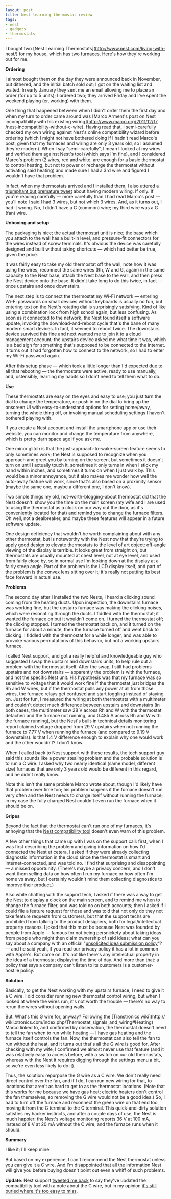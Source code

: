 ```yaml
---
layout: post
title: Nest learning thermostat review
tags:
- nest
- gadgets
- thermostats
---
```

I bought two [Nest Learning Thermostats](http://www.nest.com/living-with-
nest/) for my house, which has two furnaces. Here's how they're working out
for me.

**Ordering**

I almost bought them on the day they were announced back in November, but
dithered, and the initial batch sold out; I got on the waiting list and
waited. In early January they sent me an email allowing me to place an order
(for up to 5 units); I ordered two; they arrived Friday and I've spent the
weekend playing (er, working) with them.

One thing that happened between when I didn't order them the first day and
when my turn to order came around was [Marco Arment's post on Nest
incompatibility with his existing wiring](http://www.marco.org/2011/12/17
/nest-incompatibility-without-c-wire). Having read that, I semi-carefully
checked my own wiring against Nest's online compatibility wizard before
ordering (which I might not have bothered doing if I hadn't read Marco's post,
given that my furnaces and wiring are only 3 years old, so I assumed they're
modern). When I say "semi-carefully", I mean I looked at my wires and verified
them against Nest's tool (which says I'm fine), and I considered Marco's
problem (2 wires, red and white, are enough for a basic thermostat to control
heating, but not to power or recharge the thermostat without activating said
heating) and made sure I had a 3rd wire and figured I wouldn't have that
problem.

In fact, when my thermostats arrived and I installed them, I also uttered a
[triumphant but premature
tweet](https://twitter.com/#!/metamatt/status/157882839508062209) about having
modern wiring. If only. If you're reading carefully — more carefully than I
had read Marco's post — you'll note I said I had 3 wires, but not which 3
wires. And, as it turns out, I had it wrong. No, I didn't have a C (common)
wire; my third wire was a G (fan) wire.

**Unboxing and setup**

The packaging is nice; the actual thermostat unit is nice; the base which you
attach to the wall has a built-in level, and pressure-fit connectors for the
wires instead of screw terminals. It's obvious the device was carefully
designed and built without taking shortcuts — which had better be true, given
the price.

It was fairly easy to take my old thermostat off the wall, note how it was
using the wires, reconnect the same wires (Rh, W and G, again) in the same
capacity to the Nest base, attach the Nest base to the wall, and then press
the Nest device onto the base. It didn't take long to do this twice, in fact —
once upstairs and once downstairs.

The next step is to connect the thermostat my Wi-Fi network — entering Wi-Fi
passwords on small devices without keyboards is usually no fun, but entering
text on the Nest's rotating dial is surprisingly satisfying. Kind of like
using a combination lock from high school again, but less confusing. As soon
as it connected to the network, the Nest found itself a software update,
invoking the download-and-reboot cycle that's the bane of many modern smart
devices. In fact, it seemed to reboot twice. The downstairs device survived
this fine and next wanted me to join it to a cloud management account; the
upstairs device asked me what time it was, which is a bad sign for something
that's supposed to be connected to the internet. It turns out it had forgotten
how to connect to the network, so I had to enter my Wi-Fi password again.

After this setup phase — which took a little longer than I'd expected due to
all that rebooting — the thermostats were active, ready to use manually, and,
ostensibly, learning my habits so I don't need to tell them what to do.

**Use**

These thermostats are easy on the eyes and easy to use; you just turn the dial
to change the temperature, or push in on the dial to bring up the onscreen UI
with easy-to-understand options for setting home/away, turning the whole thing
off, or invoking manual scheduling settings I haven't bothered playing with.

If you create a Nest account and install the smartphone app or use their
website, you can monitor and change the temperature from anywhere, which is
pretty darn space age if you ask me.

One minor glitch is that the just-approach-to-wake-screen feature seems to
only sometimes work; the Nest is supposed to recognize when you approach and
greet you by turning on the screen, but sometimes it doesn't turn on until I
actually touch it, sometimes it only turns in when I stick my hand within
inches, and sometimes it turns on when I just walk by. This would be a minor
annoyance, but it also makes me wonder how well the auto-away feature will
work, since that's also based on a proximity sensor (maybe the same one, maybe
a different one, I don't know).

Two simple things my old, not-worth-blogging-about thermostat did that the
Nest doesn't: show you the time on the main screen (my wife and I are used to
using the thermostat as a clock on our way out the door, as it's conveniently
located for that) and remind you to change the furnace filters. Oh well, not a
dealbreaker, and maybe these features will appear in a future software update.

One design deficiency that wouldn't be worth complaining about with any other
thermostat, but is noteworthy with the Nest now that they're trying to apply
good design to elevate thermostats to the level of art object: off-angle
viewing of the display is terrible. It looks great from straight on, but
thermostats are usually mounted at chest level, not at eye level, and used
from fairly close by, so in normal use I'm looking down at the display at a
fairly steep angle. Part of the problem is the LCD display itself, and part of
the problem is the convex lens sitting over it; it's really not putting its
best face forward in actual use.

**Problems**

The second day after I installed the two Nests, I heard a clicking sound
coming from the heating ducts. Upon inspection, the downstairs furnace was
working fine, but the upstairs furnace was making the clicking noises, which
were resonating through the ducts. I fiddled with the thermostat; it wanted
the furnace on but it wouldn't come on. I turned the thermostat off; the
clicking stopped. I turned the thermostat back on, and it turned on the
furnace for about a minute, then the furnace turned off and went back to
clicking. I fiddled with the thermostat for a while longer, and was able to
provoke various permutations of this behavior, but not a working upstairs
furnace.

I called Nest support, and got a really helpful and knowledgeable guy who
suggested I swap the upstairs and downstairs units, to help rule out a problem
with the thermostat itself. After the swap, I still had problems upstairs and
not downstairs — apparently the problem is with the furnace, and not the
specific Nest unit. His hypothesis was that my furnace was so sensitive to
voltage that it would work fine if the thermostat just bridges the Rh and W
wires, but if the thermostat pulls any power at all from those wires, the
furnace relays get confused and start toggling instead of staying on. Just for
fun, I measured the wiring at both thermostats with a multimeter and couldn't
detect much difference between upstairs and downstairs (in both cases, the
multimeter saw 28 V across Rh and W with the thermostat detached and the
furnace not running, and 0.485 A across Rh and W with the furnace running),
but the Nest's built-in technical details monitoring report claimed voltage
dropped from 29 V upstairs when not running the furnace to 7.77 V when running
the furnace (and compared to 9.19 V downstairs). Is that 1.4 V difference
enough to explain why one would work and the other wouldn't? I don't know.

When I called back to Nest support with these results, the tech support guy
said this sounds like a power stealing problem and the probable solution is to
run a C wire. I asked why two nearly identical (same model, different size)
furnaces that are only 3 years old would be different in this regard, and he
didn't really know.

Note this isn't the same problem Marco wrote about, though I'd likely have
that problem over time too; his problem happens if the furnace doesn't run
very often and the Nest needs to charge itself without running the furnace; in
my case the fully charged Nest couldn't even run the furnace when it should be
on.

**Gripes**

Beyond the fact that the thermostat can't run one of my furnaces, it's
annoying that the [Nest compatibility
tool](http://store.nest.com/#compatibility) doesn't even warn of this problem.

A few other things that came up with I was on the support call: first, when I
was first describing the problem and giving information on how I'd connected
the Nest et cetera, I asked if they were already collecting diagnostic
information in the cloud since the thermostat is smart and internet-connected,
and was told no. I find that surprising and disappointing — a missed
opportunity. (There's maybe a privacy concern, and I don't want them selling
data on how often I run my furnace or how often I'm home vs away, but I
certainly wouldn't mind them collecting diagnostics to improve their product.)

Also while chatting with the support tech, I asked if there was a way to get
the Nest to display a clock on the main screen, and to remind me when to
change the furnace filter, and was told no on both accounts; then I asked if I
could file a feature request for those and was told that not only do they not
take feature requests from customers, but that the support techs are
prohibited from talking to the product designers, both for legal/intellectual
property reasons. I joked that this must be because Nest was founded by people
from Apple — famous for not being persnickety about taking ideas from people
who might then claim ownership of said ideas; what can you say about a company
with an official "[unsolicited idea submission
policy](http://www.apple.com/legal/policies/ideas.html)"? — and he said yeah,
if you read our privacy policy it has a lot in common with Apple's. But come
on. It's not like there's any intellectual property in the idea of a
thermostat displaying the time of day. And more than that: a policy that says
a company can't listen to its customers is a customer-hostile policy.

**Solution**

Basically, to get the Nest working with my upstairs furnace, I need to give it
a C wire. I did consider running new thermostat control wiring, but when I
looked at where the wires run, it's not worth the trouble — there's no way to
rerun the wires without opening walls.

But. What's this G wire for, anyway? Following the [Transtronics wiki](http://
wiki.xtronics.com/index.php/Thermostat_signals_and_wiring#Heating) Marco
linked to, and confirmed by observation, the thermostat doesn't need to tell
the fan when to run while heating — I have gas heating and the furnace itself
controls the fan. Now, the thermostat can also tell the fan to run without the
heat, and it turns out that's all the G wire is good for. After checking with
my wife, I confirmed we almost never use that feature (and it was relatively
easy to access before, with a switch on our old thermostats, whereas with the
Nest it requires digging through the settings menu a bit, so we're even less
likely to do it).

Thus, the solution: repurpose the G wire as a C wire. We don't really need
direct control over the fan, and if I do, I can run new wiring for that, to
locations that aren't as hard to get to as the thermostat locations. (Note
that this works for me because we have gas heat; electric heaters don't
control the fan themselves, so removing the G wire would not be a good idea.)
So, I had to turn off the furnace and reconnect the green wire on that end
too, moving it from the G terminal to the C terminal. This quick-and-dirty
solution satisfies my hacker instincts, and after a couple days of use, the
Nest is much happier: the Nest's voltage monitoring reports 36 V at 100 mA,
instead of 8 V at 20 mA without the C wire, and the furnace runs when it
should.

**Summary**

I like it; I'll keep mine.

But based on my experience, I can't recommend the Nest thermostat unless you
can give it a C wire. And I'm disappointed that all the information Nest will
give you before buying doesn't point out even a whiff of such problems.

**Update**: Nest support [tweeted me back](https://twitter.com/#!/nest/status/160464579711877120) to say they've updated the compatibility tool with a note about the C wire, but in my opinion [it's still buried where it's too easy to miss](http://blog.metamatt.com/blog/2012/01/20/nest-c-wire-update/).

